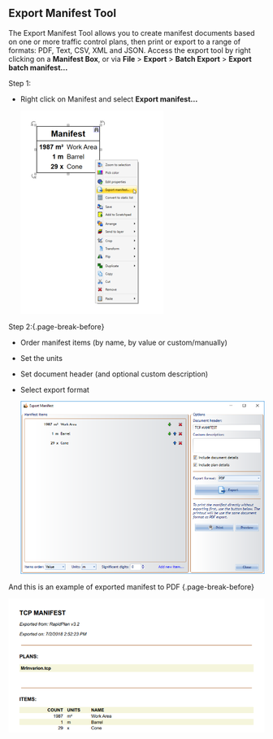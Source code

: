 ## Export Manifest Tool

The Export Manifest Tool allows you to create manifest documents based on one or more traffic control plans, then print or export to a range of formats: PDF, Text, CSV, XML and JSON. Access the export tool by right clicking on a **Manifest Box**, or via **File** > **Export** > **Batch Export** > **Export batch manifest...**

Step 1:
- Right click on Manifest and select **Export manifest...**

    ![Right_click_manifest_export](./assets/Right_click_manifest_export.png)

Step 2:{.page-break-before}
- Order manifest items (by name, by value or custom/manually)
- Set the units
- Set document header (and optional custom description)
- Select export format

    ![Manifest_export](./assets/Manifest_export.png)

And this is an example of exported manifest to PDF {.page-break-before}

![Manifest_pdf_example](./assets/Manifest_pdf_example.png)
